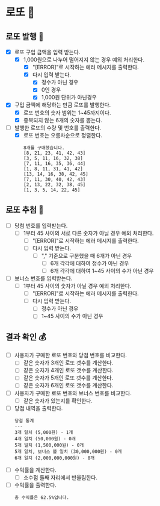 # 로또 🎰

## 로또 발행 🎫

- [x] 로또 구입 금액을 입력 받는다.
    - [x] 1,000원으로 나누어 떨어지지 않는 경우 예외 처리한다.
        - [x] "[ERROR]"로 시작하는 에러 메시지를 출력한다.
        - [x] 다시 입력 받는다.
            - [x] 정수가 아닌 경우
            - [x] 0인 경우
            - [x] 1,000원 단위가 아닌경우
- [x] 구입 금액에 해당하는 만큼 로또를 발행한다.
    - [x] 로또 번호의 숫자 범위는 1~45까지이다.
    - [x] 중복되지 않는 6개의 숫자를 뽑는다.
- [ ] 발행한 로또의 수량 및 번호를 출력한다.
    - [x] 로또 번호는 오름차순으로 정렬한다.
      ```
      8개를 구매했습니다.
      [8, 21, 23, 41, 42, 43]
      [3, 5, 11, 16, 32, 38]
      [7, 11, 16, 35, 36, 44]
      [1, 8, 11, 31, 41, 42]
      [13, 14, 16, 38, 42, 45]
      [7, 11, 30, 40, 42, 43]
      [2, 13, 22, 32, 38, 45]
      [1, 3, 5, 14, 22, 45]
      ```

## 로또 추첨 🎱

- [ ] 당첨 번호를 입력받는다.
    - [ ] 1부터 45 사이의 서로 다른 숫자가 아닐 경우 예외 처리한다.
        - [ ] "[ERROR]"로 시작하는 에러 메시지를 출력한다.
        - [ ] 다시 입력 받는다.
            - [ ] "," 기준으로 구분했을 때 6개가 아닌 경우
                - [ ] 6개 각각에 대하여 정수가 아닌 경우
                - [ ] 6개 각각에 대하여 1~45 사이의 수가 아닌 경우
- [ ] 보너스 번호를 입력받는다.
    - [ ] 1부터 45 사이의 숫자가 아닐 경우 예외 처리한다.
        - [ ] "[ERROR]"로 시작하는 에러 메시지를 출력한다.
        - [ ] 다시 입력 받는다.
            - [ ] 정수가 아닌 경우
            - [ ] 1~45 사이의 수가 아닌 경우

## 결과 확인 💰

- [ ] 사용자가 구매한 로또 번호와 당첨 번호를 비교한다.
    - [ ] 같은 숫자가 3개인 로또 갯수를 계산한다.
    - [ ] 같은 숫자가 4개인 로또 갯수를 계산한다.
    - [ ] 같은 숫자가 5개인 로또 갯수를 계산한다.
    - [ ] 같은 숫자가 6개인 로또 갯수를 계산한다.
- [ ] 사용자가 구매한 로또 번호와 보너스 번호를 비교한다.
    - [ ] 같은 숫자가 있는지를 확인한다.
- [ ] 당첨 내역을 출력한다.
  ```
  당첨 통계
  ---
  3개 일치 (5,000원) - 1개
  4개 일치 (50,000원) - 0개
  5개 일치 (1,500,000원) - 0개
  5개 일치, 보너스 볼 일치 (30,000,000원) - 0개
  6개 일치 (2,000,000,000원) - 0개
  ```
- [ ] 수익률을 계산한다.
    - [ ] 소수점 둘째 자리에서 반올림한다.
- [ ] 수익률을 출력한다.
  ```
  총 수익률은 62.5%입니다.
  ```